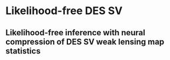 # Likelihood-free DES SV
## Likelihood-free inference with neural compression of DES SV weak lensing map statistics
